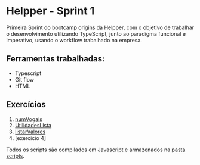# Helpper - Sprint 1

Primeira Sprint do bootcamp origins da Helpper, com o objetivo de trabalhar o desenvolvimento utilizando TypeScript, junto ao paradigma funcional e imperativo, usando o workflow trabalhado na empresa.

## Ferramentas trabalhadas:
- Typescript
- Git flow
- HTML

## Exercícios

1. [numVogais](numVogais/README.md)
2. [UtilidadesLista](utilidadesLista/README.md)
3. [listarValores](listarValores/README.md)
4. [exercício 4]

Todos os scripts são compilados em Javascript e armazenados na [pasta scripts](scripts).
